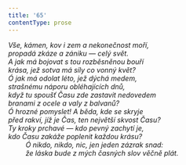 ```yaml
---
title: '65'
contentType: prose
---
```


_Vše, kámen, kov i zem a nekonečnost moří,  
propadá zkáze a zániku — celý svět.  
A jak má bojovat s tou rozběsněnou bouří  
krása, jež sotva má síly co vonný květ?  
Ó jak má odolat léto, jež dýchá medem,  
strašnému náporu obléhajících dnů,  
když tu spoušť Času zde zastavit nedovedem  
branami z ocele a valy z balvanů?  
Ó hrozné pomyslet! A běda, kde se skryje  
před rakví, jíž je Čas, ten největší skvost Času?  
Ty kroky prchavé — kdo pevný zachytí je,  
kdo Času zakáže poplenit každou krásu?  
         Ó nikdo, nikdo, nic, jen jeden zázrak snad:  
         že láska bude z mých časných slov věčně plát._
